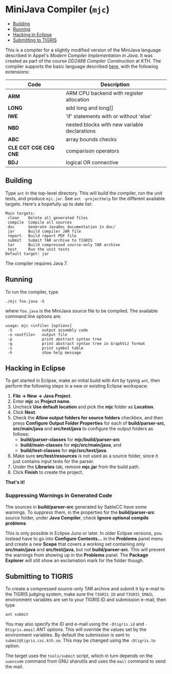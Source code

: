 MiniJava Compiler (`mjc`)
=========================

* [Building](#building)
* [Running](#running)
* [Hacking in Eclipse](#hacking-in-eclipse)
* [Submitting to TIGRIS](#submitting-to-tigris)

This is a compiler for a slightly modified version of the MiniJava
language described in Appel's *Modern Compiler Implementation in Java*.
It was created as part of the course *DD2488 Compiler Construction* at
KTH. The compiler supports the basic language described
[here](http://www.csc.kth.se/utbildning/kth/kurser/DD2488/komp14/project/grammar14v1b.pdf),
with the following extensions:

| Code                    | Description                                  |
| ----------------------- | -------------------------------------------- |
| **ARM**                 | ARM CPU backend with register allocation     |
| **LONG**                | add long and long\[\]                        |
| **IWE**                 | 'if' statements with or without 'else'       |
| **NBD**                 | nested blocks with new variable declarations |
| **ABC**                 | array bounds checks                          |
| **CLE CGT CGE CEQ CNE** | comparison operators                         |
| **BDJ**                 | logical OR connective                        |

Building
--------

Type `ant` in the top-level directory. This will build the compiler,
run the unit tests, and produce `mjc.jar`. See `ant -projecthelp` for
the different available targets. Here's a hopefully up to date list:

    Main targets:
     clean    Delete all generated files
     compile  Compile all sources
     doc      Generate JavaDoc documentation in doc/
     jar      Build compiler JAR file
     report   Build report PDF file
     submit   Submit TAR archive to TIGRIS
     tar      Build compressed source-only TAR archive
     test     Run the unit tests
    Default target: jar

The compiler requires Java 7.

Running
-------
To run the compiler, type

    ./mjc foo.java -S

where `foo.java` is the MiniJava source file to be compiled. The available
command line options are:

    usage: mjc <infile> [options]
     -S             output assembly code
     -o <outfile>   output file
     -p             print abstract syntax tree
     -g             print abstract syntax tree in GraphViz format
     -s             print symbol table
     -h             show help message

Hacking in Eclipse
------------------

To get started in Eclipse, make an initial build with Ant by typing `ant`,
then perform the following steps in a new or existing Eclipse workspace:

1. **File → New → Java Project**.
2. Enter **mjc** as **Project name**.
3. Uncheck **Use default location** and pick the **mjc**
   folder as **Location**.
4. Click **Next**.
7. Check the **Allow output folders for source folders** checkbox,
   and then press **Configure Output Folder Properties** for each
   of **build/parser-src**, **src/main/java** and **src/test/java**
   to configure the output folders as follows:
    * **build/parser-classes** for **mjc/build/parser-src**
    * **build/main-classes** for **mjc/src/main/java**, and
    * **build/test-classes** for **mjc/src/test/java**.
8. Make sure **src/test/resources** is not used as a source folder,
   since it just contains input tests for the parser.
9. Under the **Libraries** tab, remove **mjc.jar** from the build path.
10. Click **Finish** to create the project.

**That's it!**

### Suppressing Warnings in Generated Code
The sources in **build/parser-src** generated by SableCC have some warnings.
To suppress them, in the properties for the **build/parser-src** source folder,
under **Java Compiler**, check **Ignore optional compile problems**

This is only possible in Eclipse Juno or later. In older Eclipse versions,
you instead have to go into **Configure Contents...** in the **Problems**
panel menu and create a new **Scope** that covers a working set containing
only **src/main/java** and **src/test/java**, but not **build/parser-src**.
This will prevent the warnings from showing up in the **Problems** panel.
The **Package Explorer** will still show an exclamation mark for the folder
though.

Submitting to TIGRIS
--------------------

To create a compressed source-only TAR archive and submit it by e-mail to
the TIGRIS judging system, make sure the `TIGRIS_ID` and `TIGRIS_EMAIL`
environment variables are set to your TIGRIS ID and submission e-mail, then
type

    ant submit

You may also specify the ID and e-mail using the `-Dtigris.id` and
`-Dtigris.email` ANT options. This will override the values set by the
environment variables. By default the submission is sent to
`submit@tigris.csc.kth.se`. This may be changed using the `-Dtigris.to`
option.

The target uses the `tools/submit` script, which in turn depends on the
`uuencode` command from GNU sharutils and uses the `mail` command to send
the mail.
